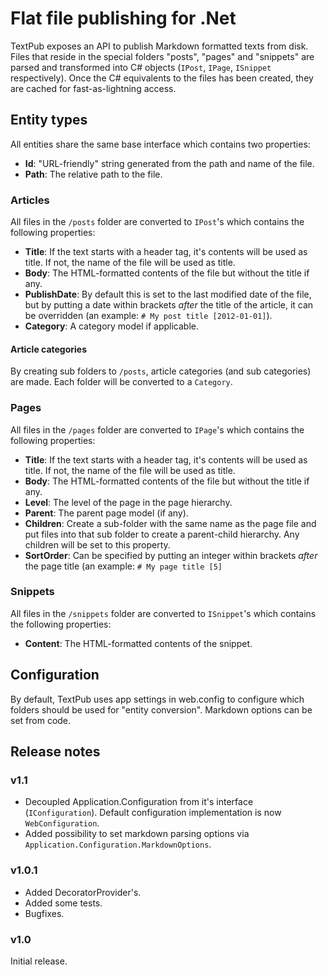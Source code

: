 # Flat file publishing for .Net

TextPub exposes an API to publish Markdown formatted texts from disk. Files that reside in the special folders "posts", "pages" and "snippets" are parsed and transformed into C# objects (`IPost`, `IPage`, `ISnippet` respectively). Once the C# equivalents to the files has been created, they are cached for fast-as-lightning access.

## Entity types
All entities share the same base interface which contains two properties:

* **Id**: "URL-friendly" string generated from the path and name of the file.
* **Path**: The relative path to the file.

### Articles
All files in the `/posts` folder are converted to `IPost`'s which contains the following properties:

* **Title**: If the text starts with a header tag, it's contents will be used as title. If not, the name of the file will be used as title.
* **Body**: The HTML-formatted contents of the file but without the title if any.
* **PublishDate**: By default this is set to the last modified date of the file, but by putting a date within brackets _after_ the title of the article, it can be overridden (an example: `# My post title [2012-01-01]`).
* **Category**: A category model if applicable.

#### Article categories
By creating sub folders to `/posts`, article categories (and sub categories) are made. Each folder will be converted to a `Category`.

### Pages
All files in the `/pages` folder are converted to `IPage`'s which contains the following properties:

* **Title**: If the text starts with a header tag, it's contents will be used as title. If not, the name of the file will be used as title.
* **Body**: The HTML-formatted contents of the file but without the title if any.
* **Level**: The level of the page in the page hierarchy.
* **Parent**: The parent page model (if any).
* **Children**: Create a sub-folder with the same name as the page file and put files into that sub folder to create a parent-child hierarchy. Any children will be set to this property.
* **SortOrder**: Can be specified by putting an integer within brackets _after_ the page title (an example: `# My page title [5]`

### Snippets
All files in the `/snippets` folder are converted to `ISnippet`'s which contains the following properties:

* **Content**: The HTML-formatted contents of the snippet.

## Configuration
By default, TextPub uses app settings in web.config to configure which folders should be used for "entity conversion". Markdown options can be set from code.

## Release notes

### v1.1

- Decoupled Application.Configuration from it's interface (`IConfiguration`). Default configuration implementation is now `WebConfiguration`.
- Added possibility to set markdown parsing options via `Application.Configuration.MarkdownOptions`.

### v1.0.1

- Added DecoratorProvider's.
- Added some tests.
- Bugfixes.

### v1.0

Initial release.
